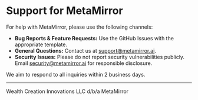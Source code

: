 # Support for MetaMirror

For help with MetaMirror, please use the following channels:

- **Bug Reports & Feature Requests:** Use the GitHub Issues with the appropriate template.
- **General Questions:** Contact us at [support@metamirror.ai](mailto:support@metamirror.ai).
- **Security Issues:** Please do not report security vulnerabilities publicly. Email [security@metamirror.ai](mailto:security@metamirror.ai) for responsible disclosure.

We aim to respond to all inquiries within 2 business days.

---

Wealth Creation Innovations LLC d/b/a MetaMirror